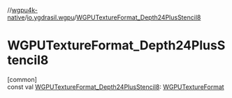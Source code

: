 //[wgpu4k-native](../../index.md)/[io.ygdrasil.wgpu](index.md)/[WGPUTextureFormat_Depth24PlusStencil8](-w-g-p-u-texture-format_-depth24-plus-stencil8.md)

# WGPUTextureFormat_Depth24PlusStencil8

[common]\
const val [WGPUTextureFormat_Depth24PlusStencil8](-w-g-p-u-texture-format_-depth24-plus-stencil8.md): [WGPUTextureFormat](-w-g-p-u-texture-format/index.md)